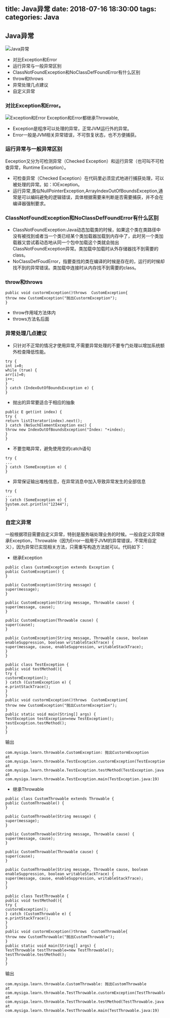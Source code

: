 title: Java异常
date: 2018-07-16  18:30:00
tags:
categories: Java
---



## Java异常

![Java异常](https://upload-images.jianshu.io/upload_images/1534431-11903c56d9e318ed.png?imageMogr2/auto-orient/strip%7CimageView2/2/w/1240)

- 对比Exception和Error 
- 运行异常与一般异常区别
- ClassNotFoundException和NoClassDefFoundError有什么区别
- throw和throws
- 异常处理几点建议
- 自定义异常

### 对比Exception和Error。
![Exception和Error](https://upload-images.jianshu.io/upload_images/1534431-ad557fa71b48a3ff.png?imageMogr2/auto-orient/strip%7CimageView2/2/w/1240)
Exception和Error都继承Throwable,
- Exception是程序可以处理的异常，正常JVM运行外的异常。
- Error一般是JVM相关异常错误，不可恢复状态，也不方便捕获。
### 运行异常与一般异常区别
Eeception又分为可检测异常（Checked Exception）和运行异常（也可叫不可检查异常，Runtime Exception）。
- 可检查异常（Checked Exception）在代码里必须显式地进行捕获处理，可以被处理的异常。如：IOException。
- 运行异常,类似NullPointerException,ArrayIndexOutOfBoundsException,通常是可以编码避免的逻辑错误，具体根据需要来判断是否需要捕获，并不会在编译器强制要求。
### ClassNotFoundException和NoClassDefFoundError有什么区别
- ClassNotFoundException:Java动态加载类的时候，如果这个类在类路径中没有被找到或者当一个类已经某个类加载器加载到内存中了，此时另一个类加载器又尝试着动态地从同一个包中加载这个类就会抛出ClassNotFoundException异常。类加载中加载时从外存储器找不到需要的class。
- NoClassDefFoudError，指要查找的类在编译的时候是存在的，运行的时候却找不到的异常错误。类加载中连接时从内存找不到需要的class。

### throw和throws
```
public void custormException()throws  CustomException{
throw new CustomException("抛出CustormException");
}
```
- throw作用域方法体内
- throws方法名后面
### 异常处理几点建议
- 只针对不正常的情况才使用异常,不需要异常处理的不要专门处理以增加系统额外检查降低性能。
```
try {
int i=0;
while (true) {
arr[i]=0;
i++;
}
} catch (IndexOutOfBoundsException e) {
}
```
- 抛出的异常要适合于相应的抽象
```
public E get(int index) {
try {
return listIterator(index).next();
} catch (NoSuchElementException exc) {
throw new IndexOutOfBoundsException("Index: "+index);
}
}
```
- 不要忽略异常，避免使用空的catch语句
```
try {
...
} catch (SomeException e) {
}
```
- 异常保证输出堆栈信息，在异常消息中加入导致异常发生的全部信息
```
try {
...
} catch (SomeException e) {
System.out.println("12344");
}
```
### 自定义异常
一般根据项目需要自定义异常，特别是服务端处理业务的时候。一般自定义异常继承Exception，Throwable（因为Error一般用于JVM的异常错误，不常用自定义），因为异常已实现相关方法，只需重写构造方法就可以。代码如下：
-  继承Exception
```
public class CustomException extends Exception {
public CustomException() {
}

public CustomException(String message) {
super(message);
}

public CustomException(String message, Throwable cause) {
super(message, cause);
}

public CustomException(Throwable cause) {
super(cause);
}

public CustomException(String message, Throwable cause, boolean enableSuppression, boolean writableStackTrace) {
super(message, cause, enableSuppression, writableStackTrace);
}
}
```
```
public class TestException {
public void testMethod(){
try {
custormException();
} catch (CustomException e) {
e.printStackTrace();
}
}
public void custormException()throws  CustomException{
throw new CustomException("抛出CustormException");
}
public static void main(String[] args) {
TestException testException=new TestException();
testException.testMethod();
}
}
```
输出
```
com.mysiga.learn.throwable.CustomException: 抛出CustormException
at com.mysiga.learn.throwable.TestException.custormException(TestException.java:15)
at com.mysiga.learn.throwable.TestException.testMethod(TestException.java:9)
at com.mysiga.learn.throwable.TestException.main(TestException.java:19)

```
-  继承Throwable
```
public class CustomThrowable extends Throwable {
public CustomThrowable() {
}

public CustomThrowable(String message) {
super(message);
}

public CustomThrowable(String message, Throwable cause) {
super(message, cause);
}

public CustomThrowable(Throwable cause) {
super(cause);
}

public CustomThrowable(String message, Throwable cause, boolean enableSuppression, boolean writableStackTrace) {
super(message, cause, enableSuppression, writableStackTrace);
}
}
```
```
public class TestThrowable {
public void testMethod(){
try {
custormException();
} catch (CustomThrowable e) {
e.printStackTrace();
}
}
public void custormException()throws  CustomThrowable{
throw new CustomThrowable("抛出CustomThrowable");
}
public static void main(String[] args) {
TestThrowable testThrowable=new TestThrowable();
testThrowable.testMethod();
}
}
```
输出
```
com.mysiga.learn.throwable.CustomThrowable: 抛出CustomThrowable
at com.mysiga.learn.throwable.TestThrowable.custormException(TestThrowable.java:15)
at com.mysiga.learn.throwable.TestThrowable.testMethod(TestThrowable.java:9)
at com.mysiga.learn.throwable.TestThrowable.main(TestThrowable.java:19)

```
